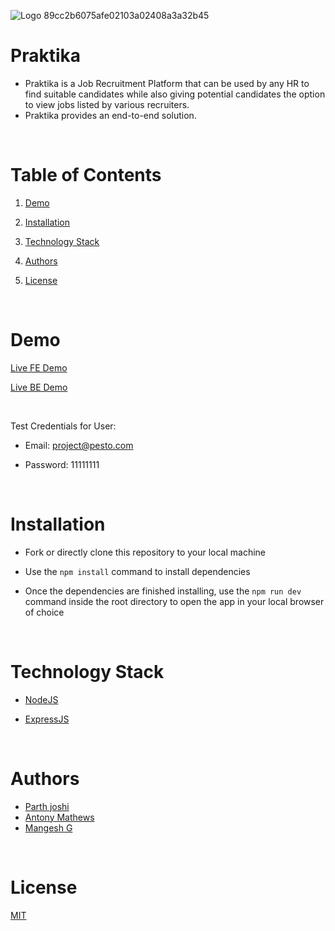 ![Logo 89cc2b6075afe02103a02408a3a32b45](https://github.com/pesto-students/praktika-backend-p4-team-chirag-2/assets/40296824/71feb90c-0573-4c4c-89d9-5138a024320c)

# Praktika


- Praktika is a Job Recruitment Platform that can be used by any HR to find suitable candidates while also giving potential candidates the option to view jobs listed by various recruiters. 
- Praktika provides an end-to-end solution.

<br/>
  

# Table of Contents

  

1. [Demo](#demo)

2. [Installation](#installation)

3. [Technology Stack](#technology-stack)

4. [Authors](#authors)

5. [License](#license)

  

<br/>

  

# Demo

  
[Live FE Demo](https://praktika-frontend.onrender.com/)

[Live BE Demo](https://praktika-frontend.onrender.com)

<br/>

Test Credentials for User:

- Email: project@pesto.com

- Password: 11111111

 
<br/>

  

# Installation

  

- Fork or directly clone this repository to your local machine

- Use the `npm install` command to install dependencies

- Once the dependencies are finished installing, use the `npm run dev` command inside the root directory to open the app in your local browser of choice

  

<br/>

  

# Technology Stack

- [NodeJS](https://nodejs.org/en/about/)

- [ExpressJS](https://expressjs.com/)
  

<br/>

  

# Authors

- [Parth joshi](https://github.com/ParthJedi)
- [Antony Mathews](https://github.com/ParthJedi)
- [Mangesh G](https://github.com/ParthJedi)

<br/>

  

# License

  

[MIT](https://opensource.org/licenses/MIT)
